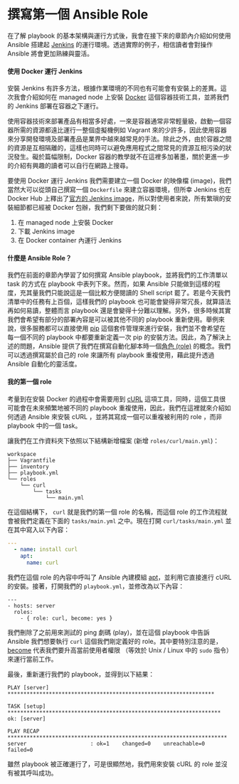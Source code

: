 # 撰寫第一個 Ansible Role

在了解 playbook 的基本架構與運行方式後，我會在接下來的章節內介紹如何使用 Ansible 搭建起 [Jenkins](https://jenkins.io/) 的運行環境。透過實際的例子，相信讀者會對操作 Ansible 將會更加熟練與靈活。

#### 使用 Docker 運行 Jenkins

安裝 Jenkins 有許多方法，根據作業環境的不同也有可能會有安裝上的差異。這次我會介紹如何在 managed node 上安裝 [Docker](https://www.docker.com/) 這個容器技術工具，並將我們的 Jenkins 部署在容器之下運行。

使用容器技術來部署產品有相當多好處，一來是容器通常非常輕量級，啟動一個容器所需的資源都遠比運行一整個虛擬機例如 Vagrant 來的少許多，因此使用容器來分享開發環境及部署產品是業界中越來越常見的手法。除此之外，由於容器之間的資源是互相隔離的，這樣也同時可以避免應用程式之間常見的資源互相污染的狀況發生。礙於篇幅限制，Docker 容器的教學就不在這裡多加著墨，關於更進一步的介紹有興趣的讀者可以自行在網路上搜尋。

要使用 Docker 運行 Jenkins 我們需要建立一個 Docker 的映像檔 (image)，我們當然大可以從頭自己撰寫一個 `Dockerfile` 來建立容器環境，但所幸 Jenkins 也在 Docker Hub 上釋出了[官方的 Jenkins image](https://hub.docker.com/_/jenkins/)，所以對使用者來說，所有繁瑣的安裝細節都已經被 Docker 包辦，我們剩下要做的就只剩：

1. 在 managed node 上安裝 Docker
2. 下載 Jenkins image
3. 在 Docker container 內運行 Jenkins

#### 什麼是 Ansible Role？

我們在前面的章節內學習了如何撰寫 Ansible playbook，並將我們的工作清單以 task 的方式在 playbook 中表列下來。然而，如果 Ansible 只能做到這樣的程度，充其量我們只能說這是一個比較方便閱讀的 Shell script 罷了。若是今天我們清單中的任務有上百個，這樣我們的 playbook 也可能會變得非常冗長，就算語法再如何易讀，整體而言 playbook 還是會變得十分難以理解。另外，很多時候其實我們會希望有部分的部署內容是可以被其他不同的 playbook 重新使用。舉例來說，很多服務都可以直接使用 [pip](https://en.wikipedia.org/wiki/Pip_(package_manager)) 這個套件管理來進行安裝，我們並不會希望在每一個不同的 playbook 中都要重新定義一次 pip 的安裝方法。因此，為了解決上述的問題，Ansible 提供了我們在撰寫自動化腳本時一個[角色 (role)](http://docs.ansible.com/ansible/playbooks_roles.html) 的概念。我們可以透過撰寫屬於自己的 role 來讓所有 playbook 重複使用，藉此提升透過 Ansible 自動化的靈活度。

#### 我的第一個 role

考量到在安裝 Docker 的過程中會需要用到 [cURL](https://en.wikipedia.org/wiki/CURL) 這項工具，同時，這個工具很可能會在未來頻繁地被不同的 playbook 重複使用，因此，我們在這裡就來介紹如何透過 Ansible 來安裝 cURL ，並將其寫成一個可以重複被利用的 role ，而非 playbook 中的一個 task。

讓我們在工作資料夾下依照以下結構新增檔案 (新增 `roles/curl/main.yml`)：

```shell
workspace
├── Vagrantfile
├── inventory
├── playbook.yml
└── roles
    └── curl
        └── tasks
            └── main.yml
```

在這個結構下， `curl` 就是我們的第一個 role 的名稱，而這個 role 的工作流程就會被我們定義在下面的 `tasks/main.yml` 之中。現在打開 `curl/tasks/main.yml` 並在其中寫入以下內容：

```yml
---
  - name: install curl
    apt:
      name: curl
```

我們在這個 role 的內容中呼叫了 Ansible 內建模組 [apt](http://docs.ansible.com/ansible/apt_module.html)，並利用它直接進行 cURL 的安裝。接著，打開我們的 `playbook.yml`，並修改為以下內容：

```shell
---
- hosts: server
  roles:
    - { role: curl, become: yes }
```

我們刪除了之前用來測試的 ping 劇碼 (play)，並在這個 playbook 中告訴 Ansible 我們想要執行 `curl` 這個我們剛定義好的 role。其中要特別注意的是，[become](http://docs.ansible.com/ansible/become.html) 代表我們要升高當前使用者權限 （等效於 Unix / Linux 中的 `sudo` 指令）來運行當前工作。


最後，重新運行我們的 playbook，並得到以下結果：

```shell
PLAY [server] *****************************************************************

TASK [setup] *******************************************************************
ok: [server]

PLAY RECAP *********************************************************************
server                    : ok=1    changed=0    unreachable=0    failed=0
```

雖然 playbook 被正確運行了，可是很顯然地，我們用來安裝 cURL 的 role 並沒有被其呼叫成功。
